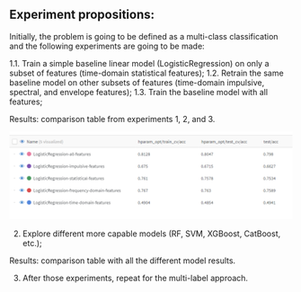 ## Experiment propositions:

Initially, the problem is going to be defined as a multi-class classification and the following experiments are going to be made:

1.1. Train a simple baseline linear model (LogisticRegression) on only a subset of features (time-domain statistical features);
1.2. Retrain the same baseline model on other subsets of features (time-domain impulsive, spectral, and envelope features);
1.3. Train the baseline model with all features;

Results: comparison table from experiments 1, 2, and 3.

![Tabela de resultados do exp 1](exp1.png)

2. Explore different more capable models (RF, SVM, XGBoost, CatBoost, etc.);

Results: comparison table with all the different model results.

3. After those experiments, repeat for the multi-label approach.
